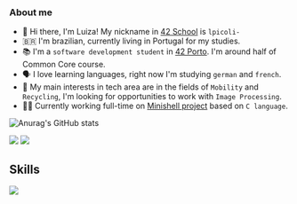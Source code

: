 ### About me 
- 👋 Hi there, I'm Luiza! My nickname in [42 School](https://www.42network.org/) is `lpicoli-`
- 🇧🇷 I'm brazilian, currently living in Portugal for my studies.
- 📚 I'm a `software development student` in [42 Porto](https://www.42porto.com/). I'm around half of Common Core course. 
- 🗣️ I love learning languages, right now I'm studying `german` and `french`.
- 👀 My main interests in tech area are in the fields of `Mobility` and `Recycling`, I'm looking for opportunities to work with `Image Processing`.
- 👩‍💻 Currently working full-time on [Minishell project](https://github.com/ziliolu/42_minishell) based on `C language`.


![Anurag's GitHub stats](https://github-readme-stats.vercel.app/api?username=ziliolu&theme=dracula&show_icons=true)

<a href = "mailto:luzilio.p@gmail.com"><img src="https://img.shields.io/badge/-Gmail-%23333?style=for-the-badge&logo=gmail&logoColor=white" target="_blank"></a>
<a href="https://www.linkedin.com/in/luiza-zilio-4a7a14205/" target="_blank"><img src="https://img.shields.io/badge/-LinkedIn-%230077B5?style=for-the-badge&logo=linkedin&logoColor=white" target="_blank"></a> 

## Skills
<p align="left">
  <a href="https://skillicons.dev">
    <img src="https://skillicons.dev/icons?i=c,java,html,css,git,github,bash,linux,vim,vscode" />
  </a>
</p>
<!--
**ziliolu/ziliolu** is a ✨ _special_ ✨ repository because its `README.md` (this file) appears on your GitHub profile.

Here are some ideas to get you started:

- 🔭 I’m currently working on ...
- 🌱 I’m currently learning ...
- 👯 I’m looking to collaborate on ...
- 🤔 I’m looking for help with ...
- 💬 Ask me about ...
- 📫 How to reach me: ...
- 😄 Pronouns: ...
- ⚡ Fun fact: ...
-->
